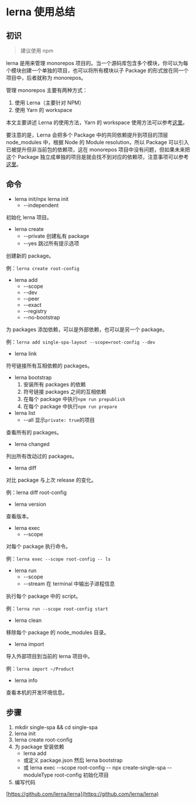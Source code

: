 # lerna 使用总结

## 初识

> 建议使用 npm

lerna 是用来管理 monorepos 项目的。当一个源码库包含多个模块，你可以为每个模块创建一个单独的项目，也可以将所有模块以子 Package 的形式放在同一个项目中，后者就称为 monorepos。

管理 monorepos 主要有两种方式：

1. 使用 Lerna（主要针对 NPM）
1. 使用 Yarn 的 workspace

本文主要讲述 Lerna 的使用方法，Yarn 的 workspace 使用方法可以参考[这里](https://yarn.bootcss.com/docs/cli/workspace/)。

要注意的是，Lerna 会把多个 Package 中的共同依赖提升到项目的顶层 node_modules 中，根据 Node 的 Module resolution，所以 Package 可以引入已被提升但非当前包的依赖项，这在 monorepos 项目中没有问题，但如果未来把这个 Package 独立成单独的项目是就会找不到对应的依赖项，注意事项可以参考[这里](https://github.com/lerna/lerna/blob/master/doc/hoist.md)。

## 命令

- lerna init/npx lerna init
  - --independent

初始化 lerna 项目。

- lerna create
  - --private 创建私有 package
  - --yes 跳过所有提示选项

创建新的 package。

例：`lerna create root-config`

- lerna add
  - --scope
  - --dev
  - --peer
  - --exact
  - --registry
  - --no-bootstrap

为 packages 添加依赖，可以是外部依赖，也可以是另一个 package。

例：`lerna add single-spa-layout --scope=root-config --dev`

- lerna link

符号链接所有互相依赖的 packages。

- lerna bootstrap
  1.  安装所有 packages 的依赖
  1.  符号链接 packages 之间的互相依赖
  1.  在每个 package 中执行`npm run prepublish`
  1.  在每个 package 中执行`npm run prepare`
- lerna list
  - --all 显示`private: true`的项目

查看所有的 packages。

- lerna changed

列出所有改动过的 packages。

- lerna diff

对比 package 与上次 release 的变化。

例：lerna diff root-config

- lerna version

查看版本。

- lerna exec
  - --scope

对每个 package 执行命令。

例：`lerna exec --scope root-config -- ls`

- lerna run
  - --scope
  - --stream 在 terminal 中输出子进程信息

执行每个 package 中的 script。

例：`lerna run --scope root-config start`

- lerna clean

移除每个 package 的 node_modules 目录。

- lerna import

导入外部项目到当前的 lerna 项目中。

例：`lerna import ~/Product`

- lerna info

查看本机的开发环境信息。

## 步骤

1. mkdir single-spa && cd single-spa
1. lerna init
1. lerna create root-config
1. 为 package 安装依赖
   - lerna add
   - 或定义 package.json 然后 lerna bootstrap
   - 或 lerna exec --scope root-config -- npx create-single-spa --moduleType root-config 初始化项目
1. 编写代码

[https://github.com/lerna/lerna](https://github.com/lerna/lerna)
